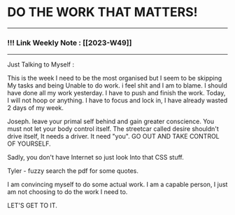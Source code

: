 
# DO THE WORK THAT MATTERS!

--- 
### !!! Link Weekly Note : [[2023-W49]]
---

Just Talking to Myself : 

This is the week I need to be the most organised but I seem to be skipping My tasks and being Unable to do work. i feel shit and I am to blame. I should have done all my work yesterday. I have to push and finish the work. Today, I will not hoop or anything. I have to focus and lock in, I have already wasted 2 days of my week. 

Joseph. leave your primal self behind and gain greater conscience. You must not let your body control itself. The streetcar called desire shouldn't drive itself, It needs a driver. It need "you". GO OUT AND TAKE CONTROL OF YOURSELF. 

Sadly, you don't have Internet so just look Into that CSS stuff. 

Tyler - fuzzy search the pdf for some quotes. 

I am convincing myself to do some actual work. I am a capable person, I just am not choosing to do the work I need to. 

LET'S GET TO IT.



